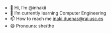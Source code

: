 - 👋 Hi, I’m @inhakii
- 🌱 I’m currently learning Computer Engineering
- 📫 How to reach me inaki.duenas@rai.usc.es
- 😄 Pronouns: she/the

